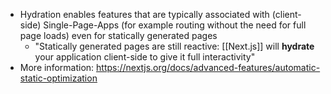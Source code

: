 - Hydration enables features that are typically associated with (client-side) Single-Page-Apps (for example routing without the need for full page loads) even for statically generated pages
	- "Statically generated pages are still reactive: [[Next.js]] will **hydrate** your application client-side to give it full interactivity"
- More information: https://nextjs.org/docs/advanced-features/automatic-static-optimization
